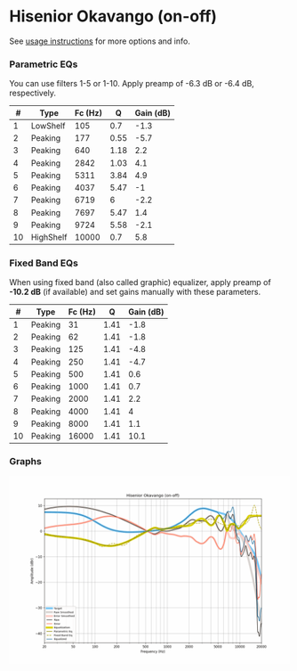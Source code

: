# Hisenior Okavango (on-off)
See [usage instructions](https://github.com/jaakkopasanen/AutoEq#usage) for more options and info.

### Parametric EQs
You can use filters 1-5 or 1-10. Apply preamp of -6.3 dB or -6.4 dB, respectively.

|   # | Type      |   Fc (Hz) |    Q |   Gain (dB) |
|-----|-----------|-----------|------|-------------|
|   1 | LowShelf  |       105 | 0.7  |        -1.3 |
|   2 | Peaking   |       177 | 0.55 |        -5.7 |
|   3 | Peaking   |       640 | 1.18 |         2.2 |
|   4 | Peaking   |      2842 | 1.03 |         4.1 |
|   5 | Peaking   |      5311 | 3.84 |         4.9 |
|   6 | Peaking   |      4037 | 5.47 |        -1   |
|   7 | Peaking   |      6719 | 6    |        -2.2 |
|   8 | Peaking   |      7697 | 5.47 |         1.4 |
|   9 | Peaking   |      9724 | 5.58 |        -2.1 |
|  10 | HighShelf |     10000 | 0.7  |         5.8 |

### Fixed Band EQs
When using fixed band (also called graphic) equalizer, apply preamp of **-10.2 dB** (if available) and set gains manually with these parameters.

|   # | Type    |   Fc (Hz) |    Q |   Gain (dB) |
|-----|---------|-----------|------|-------------|
|   1 | Peaking |        31 | 1.41 |        -1.8 |
|   2 | Peaking |        62 | 1.41 |        -1.8 |
|   3 | Peaking |       125 | 1.41 |        -4.8 |
|   4 | Peaking |       250 | 1.41 |        -4.7 |
|   5 | Peaking |       500 | 1.41 |         0.6 |
|   6 | Peaking |      1000 | 1.41 |         0.7 |
|   7 | Peaking |      2000 | 1.41 |         2.2 |
|   8 | Peaking |      4000 | 1.41 |         4   |
|   9 | Peaking |      8000 | 1.41 |         1.1 |
|  10 | Peaking |     16000 | 1.41 |        10.1 |

### Graphs
![](./Hisenior%20Okavango%20(on-off).png)
